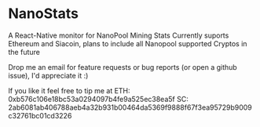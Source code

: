 # NanoStats
A React-Native monitor for NanoPool Mining Stats
Currently suports Ethereum and Siacoin, plans to include all Nanopool supported Cryptos in the future

Drop me an email for feature requests or bug reports (or open a github issue), I'd appreciate it :)

If you like it feel free to tip me at
ETH: 0xb576c106e18bc53a0294097b4fe9a525ec38ea5f
SC: 2ab6081ab406788aeb4a32b931b00464da5369f9888f67f3ea95729b9009c32761bc01cd3226
